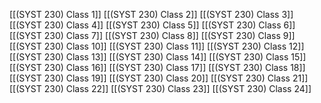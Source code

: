 [[(SYST 230) Class 1]]
[[(SYST 230) Class 2]]
[[(SYST 230) Class 3]]
[[(SYST 230) Class 4]]
[[(SYST 230) Class 5]]
[[(SYST 230) Class 6]]
[[(SYST 230) Class 7]]
[[(SYST 230) Class 8]]
[[(SYST 230) Class 9]]
[[(SYST 230) Class 10]]
[[(SYST 230) Class 11]]
[[(SYST 230) Class 12]]
[[(SYST 230) Class 13]]
[[(SYST 230) Class 14]]
[[(SYST 230) Class 15]]
[[(SYST 230) Class 16]]
[[(SYST 230) Class 17]]
[[(SYST 230) Class 18]]
[[(SYST 230) Class 19]]
[[(SYST 230) Class 20]]
[[(SYST 230) Class 21]]
[[(SYST 230) Class 22]]
[[(SYST 230) Class 23]]
[[(SYST 230) Class 24]]